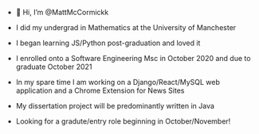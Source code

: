 - 👋 Hi, I’m @MattMcCormickk

- I did my undergrad in Mathematics at the University of Manchester
- I began learning JS/Python post-graduation and loved it
- I enrolled onto a Software Engineering Msc in October 2020 and due to graduate October 2021
- In my spare time I am working on a Django/React/MySQL web application and a Chrome Extension for News Sites
- My dissertation project will be predominantly written in Java
- Looking for a gradute/entry role beginning in October/November!

<!---
MattMcCormickk/MattMcCormickk is a ✨ special ✨ repository because its `README.md` (this file) appears on your GitHub profile.
You can click the Preview link to take a look at your changes.
--->
